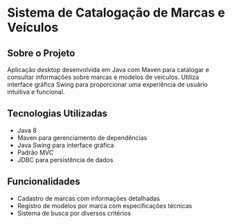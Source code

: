 # Sistema de Catalogação de Marcas e Veículos

## Sobre o Projeto
Aplicação desktop desenvolvida em Java com Maven para catalogar e consultar informações sobre marcas e modelos de veículos. Utiliza interface gráfica Swing para proporcionar uma experiência de usuário intuitiva e funcional.

## Tecnologias Utilizadas
- Java 8
- Maven para gerenciamento de dependências
- Java Swing para interface gráfica
- Padrão MVC
- JDBC para persistência de dados

## Funcionalidades
- Cadastro de marcas com informações detalhadas
- Registro de modelos por marca com especificações técnicas
- Sistema de busca por diversos critérios
